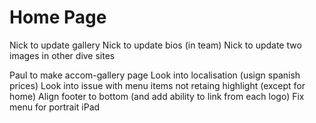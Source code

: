 Home Page
=========
Nick to update gallery
Nick to update bios (in team)
Nick to update two images in other dive sites


Paul to make accom-gallery page
Look into localisation (usign spanish prices)
Look into issue with menu items not retaing highlight (except for home)
Align footer to bottom (and add ability to link from each logo)
Fix menu for portrait iPad
